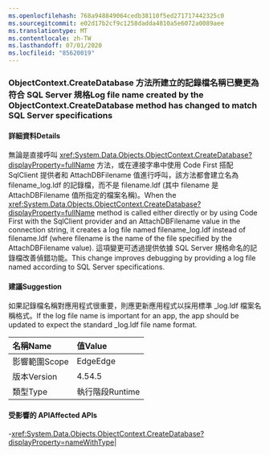 ```yaml
---
ms.openlocfilehash: 768a948849064cedb38110f5ed271717442325c0
ms.sourcegitcommit: e02d17b2cf9c1258dadda4810a5e6072a0089aee
ms.translationtype: MT
ms.contentlocale: zh-TW
ms.lasthandoff: 07/01/2020
ms.locfileid: "85620019"
---
```

### <a name="log-file-name-created-by-the-objectcontextcreatedatabase-method-has-changed-to-match-sql-server-specifications"></a><span data-ttu-id="25367-101">ObjectContext.CreateDatabase 方法所建立的記錄檔名稱已變更為符合 SQL Server 規格</span><span class="sxs-lookup"><span data-stu-id="25367-101">Log file name created by the ObjectContext.CreateDatabase method has changed to match SQL Server specifications</span></span>

#### <a name="details"></a><span data-ttu-id="25367-102">詳細資料</span><span class="sxs-lookup"><span data-stu-id="25367-102">Details</span></span>

<span data-ttu-id="25367-103">無論是直接呼叫 <xref:System.Data.Objects.ObjectContext.CreateDatabase?displayProperty=fullName> 方法，或在連接字串中使用 Code First 搭配 SqlClient 提供者和 AttachDBFilename 值進行呼叫，該方法都會建立名為 filename_log.ldf 的記錄檔，而不是 filename.ldf (其中 filename 是 AttachDBFilename 值所指定的檔案名稱)。</span><span class="sxs-lookup"><span data-stu-id="25367-103">When the <xref:System.Data.Objects.ObjectContext.CreateDatabase?displayProperty=fullName> method is called either directly or by using Code First with the SqlClient provider and an AttachDBFilename value in the connection string, it creates a log file named filename_log.ldf instead of filename.ldf (where filename is the name of the file specified by the AttachDBFilename value).</span></span> <span data-ttu-id="25367-104">這項變更可透過提供依據 SQL Server 規格命名的記錄檔改善偵錯功能。</span><span class="sxs-lookup"><span data-stu-id="25367-104">This change improves debugging by providing a log file named according to SQL Server specifications.</span></span>

#### <a name="suggestion"></a><span data-ttu-id="25367-105">建議</span><span class="sxs-lookup"><span data-stu-id="25367-105">Suggestion</span></span>

<span data-ttu-id="25367-106">如果記錄檔名稱對應用程式很重要，則應更新應用程式以採用標準 _log.ldf 檔案名稱格式。</span><span class="sxs-lookup"><span data-stu-id="25367-106">If the log file name is important for an app, the app should be updated to expect the standard _log.ldf file name format.</span></span>

| <span data-ttu-id="25367-107">名稱</span><span class="sxs-lookup"><span data-stu-id="25367-107">Name</span></span>    | <span data-ttu-id="25367-108">值</span><span class="sxs-lookup"><span data-stu-id="25367-108">Value</span></span>       |
|:--------|:------------|
| <span data-ttu-id="25367-109">影響範圍</span><span class="sxs-lookup"><span data-stu-id="25367-109">Scope</span></span>   |<span data-ttu-id="25367-110">Edge</span><span class="sxs-lookup"><span data-stu-id="25367-110">Edge</span></span>|
|<span data-ttu-id="25367-111">版本</span><span class="sxs-lookup"><span data-stu-id="25367-111">Version</span></span>|<span data-ttu-id="25367-112">4.5</span><span class="sxs-lookup"><span data-stu-id="25367-112">4.5</span></span>|
|<span data-ttu-id="25367-113">類型</span><span class="sxs-lookup"><span data-stu-id="25367-113">Type</span></span>|<span data-ttu-id="25367-114">執行階段</span><span class="sxs-lookup"><span data-stu-id="25367-114">Runtime</span></span>

#### <a name="affected-apis"></a><span data-ttu-id="25367-115">受影響的 API</span><span class="sxs-lookup"><span data-stu-id="25367-115">Affected APIs</span></span>

-<xref:System.Data.Objects.ObjectContext.CreateDatabase?displayProperty=nameWithType></li></ul>|
